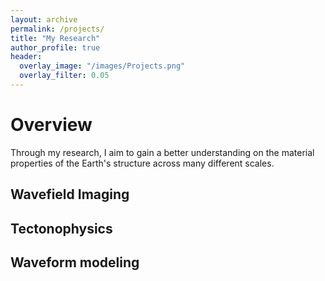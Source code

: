 ```yaml
---
layout: archive
permalink: /projects/
title: "My Research"
author_profile: true
header:
  overlay_image: "/images/Projects.png"
  overlay_filter: 0.05
---
```


# Overview
Through my research, I aim to gain a better understanding on the material properties of the Earth's structure across many different scales. 

## Wavefield Imaging

## Tectonophysics

## Waveform modeling
